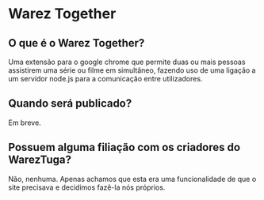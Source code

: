 # Warez Together

## O que é o Warez Together?

  Uma extensão para o google chrome que permite duas ou mais pessoas assistirem uma série ou filme em simultâneo, fazendo uso de uma ligação a um servidor node.js para a comunicação entre utilizadores.

## Quando será publicado?

  Em breve.
  
## Possuem alguma filiação com os criadores do WarezTuga?

  Não, nenhuma. Apenas achamos que esta era uma funcionalidade de que o site precisava e decidimos fazê-la nós próprios.
